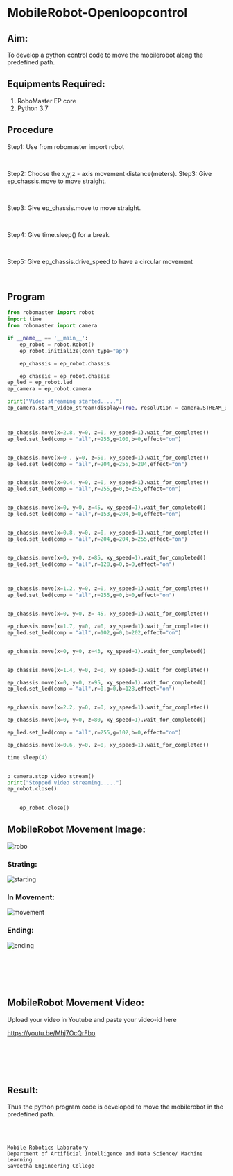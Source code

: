 # MobileRobot-Openloopcontrol
## Aim:

To develop a python control code to move the mobilerobot along the predefined path.

## Equipments Required:
1. RoboMaster EP core
2. Python 3.7

## Procedure

Step1:
Use from robomaster import robot

<br/>

Step2:
Choose the x,y,z - axis movement distance(meters). Step3: Give ep_chassis.move to move straight.

<br/>

Step3:
Give ep_chassis.move to move straight.

<br/>

Step4:
Give time.sleep() for a break.

<br/>

Step5:
Give ep_chassis.drive_speed to have a circular movement

<br/>

## Program
```python
from robomaster import robot
import time 
from robomaster import camera

if __name__ == '__main__':
    ep_robot = robot.Robot()
    ep_robot.initialize(conn_type="ap")

    ep_chassis = ep_robot.chassis

    ep_chassis = ep_robot.chassis
ep_led = ep_robot.led
ep_camera = ep_robot.camera

print("Video streaming started.....")
ep_camera.start_video_stream(display=True, resolution = camera.STREAM_360P)



ep_chassis.move(x=2.8, y=0, z=0, xy_speed=1).wait_for_completed()
ep_led.set_led(comp = "all",r=255,g=100,b=0,effect="on")


ep_chassis.move(x=0 , y=0, z=50, xy_speed=1).wait_for_completed()
ep_led.set_led(comp = "all",r=204,g=255,b=204,effect="on")


ep_chassis.move(x=0.4, y=0, z=0, xy_speed=1).wait_for_completed()
ep_led.set_led(comp = "all",r=255,g=0,b=255,effect="on")


ep_chassis.move(x=0, y=0, z=45, xy_speed=1).wait_for_completed()
ep_led.set_led(comp = "all",r=153,g=204,b=0,effect="on")


ep_chassis.move(x=0.8, y=0, z=0, xy_speed=1).wait_for_completed()
ep_led.set_led(comp = "all",r=204,g=204,b=255,effect="on")


ep_chassis.move(x=0, y=0, z=85, xy_speed=1).wait_for_completed()
ep_led.set_led(comp = "all",r=128,g=0,b=0,effect="on")



ep_chassis.move(x=1.2, y=0, z=0, xy_speed=1).wait_for_completed()
ep_led.set_led(comp = "all",r=255,g=0,b=0,effect="on")


ep_chassis.move(x=0, y=0, z=-45, xy_speed=1).wait_for_completed()

ep_chassis.move(x=1.7, y=0, z=0, xy_speed=1).wait_for_completed()
ep_led.set_led(comp = "all",r=102,g=0,b=202,effect="on")


ep_chassis.move(x=0, y=0, z=43, xy_speed=1).wait_for_completed()


ep_chassis.move(x=1.4, y=0, z=0, xy_speed=1).wait_for_completed()

ep_chassis.move(x=0, y=0, z=95, xy_speed=1).wait_for_completed()
ep_led.set_led(comp = "all",r=0,g=0,b=128,effect="on")


ep_chassis.move(x=2.2, y=0, z=0, xy_speed=1).wait_for_completed()

ep_chassis.move(x=0, y=0, z=80, xy_speed=1).wait_for_completed()

ep_led.set_led(comp = "all",r=255,g=102,b=0,effect="on")

ep_chassis.move(x=0.6, y=0, z=0, xy_speed=1).wait_for_completed()

time.sleep(4)


p_camera.stop_video_stream()
print("Stopped video streaming.....")
ep_robot.close()

    
    ep_robot.close()
```

## MobileRobot Movement Image:

![robo](./img/robomaster.png)

### Strating:
![starting](/img/image%202.jpg)

### In Movement:
![movement](/img/image%203.jpg)

### Ending:
![ending](/img/image1.jpg)

<br/>
<br/>
<br/>
<br/>

## MobileRobot Movement Video:

Upload your video in Youtube and paste your video-id here

https://youtu.be/Mhj7OcQrFbo

<br/>
<br/>
<br/>
<br/>

## Result:
Thus the python program code is developed to move the mobilerobot in the predefined path.


<br/>
<br/>

```
Mobile Robotics Laboratory
Department of Artificial Intelligence and Data Science/ Machine Learning
Saveetha Engineering College
```
